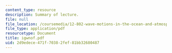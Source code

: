```yaml
---
content_type: resource
description: Summary of lecture.
file: null
file_location: /coursemedia/12-802-wave-motions-in-the-ocean-and-atmosphere-spring-2004/2d9edece471f70382fef81bb32680487_igwnof.pdf
file_type: application/pdf
resourcetype: Document
title: igwnof.pdf
uid: 2d9edece-471f-7038-2fef-81bb32680487
---
```

